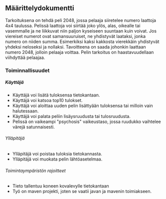 ## Määrittelydokumentti

Tarkoituksena on tehdä peli 2048, jossa pelaaja siiretelee numero 
laattoja 4x4 taulussa. Pelissä laattoja voi siirtää joko ylös, alas, 
oikealle tai vasemmalle ja ne liikkuvat niin paljon kyseiseen suuntaan 
kuin voivat. Jos viereiset numerot ovat samansuuruiset, ne yhdistyvät 
laataksi, jonka numero on niiden summa. Esimerkiksi kaksi kakkosta 
vierekkäin yhdistyvät yhdeksi neloseksi ja nollaksi. Tavoitteena on 
saada johonkin laattaan numero 2048, jolloin pelaaja voittaa. Pelin 
tarkoitus on haastavuudellaan viihdyttää pelaajaa.

### Toiminnallisuudet
##### Käyttäjä
* Käyttäjä voi lisätä tuloksensa tietokantaan. 
* Käyttäjä voi katsoa top10 tulokset.
* Käyttäjä voi aloittaa uuden pelin lisättyään tuloksensa tai milloin vain halutessaan.   
* Käyttäjä voi palata peliin lisäysruudusta tai tulosruudusta.
* Pelissä on vaikeampi "psychosis" vaikeustaso, jossa ruudukko vaihtelee värejä satunnaisesti.
###### Ylläpitäjä
* Ylläpitäjä voi poistaa tuloksia tietokannasta.
* Ylläpitäjä voi muokata pelin lähtöasetelmaa.
###### Toimintaympäristön rajoitteet
* Tieto tallentuu koneen kovalevylle tietokantaan
* Työ on maven projekti, joten se vaatii javan ja mavenin toimiakseen.
